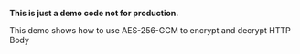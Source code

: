 **This is just a demo code not for production.**

This demo shows how to use AES-256-GCM to encrypt and decrypt HTTP Body
